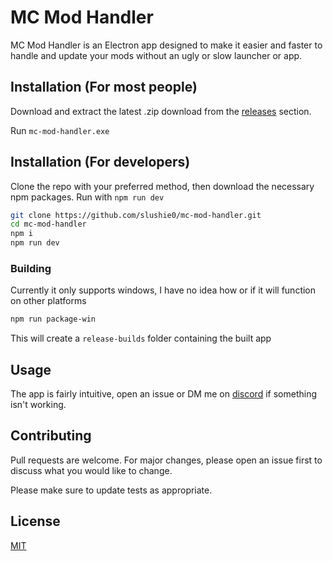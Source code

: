 # MC Mod Handler

MC Mod Handler is an Electron app designed to make it easier and faster to handle and update your mods without an ugly or slow launcher or app.

## Installation (For most people)

Download and extract the latest .zip download from the [releases](https://github.com/slushie0/mc-mod-handler/releases) section.

Run `mc-mod-handler.exe`

## Installation (For developers)
Clone the repo with your preferred method, then download the necessary npm packages. Run with `npm run dev`

```bash
git clone https://github.com/slushie0/mc-mod-handler.git
cd mc-mod-handler
npm i
npm run dev
```

### Building
Currently it only supports windows, I have no idea how or if it will function on other platforms

```bash
npm run package-win
```

This will create a `release-builds` folder containing the built app

## Usage

The app is fairly intuitive, open an issue or DM me on [discord](https://www.discord.com/users/542493666296594473/) if something isn't working.

## Contributing
Pull requests are welcome. For major changes, please open an issue first to discuss what you would like to change.

Please make sure to update tests as appropriate.

## License
[MIT](https://choosealicense.com/licenses/mit/)